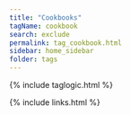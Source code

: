 ```yaml
---
title: "Cookbooks"
tagName: cookbook
search: exclude
permalink: tag_cookbook.html
sidebar: home_sidebar
folder: tags
---
```

{% include taglogic.html %}

{% include links.html %}
